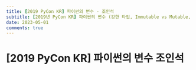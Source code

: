 ```yaml
---
title: [2019 PyCon KR] 파이썬의 변수 - 조인석
subtitle: [2019년 PyCon KR] 파이썬의 변수 (강한 타입, Immutable vs Mutable, Class vs Instance) - 조인석
date: 2023-05-01
comments: true
---
```


# [2019 PyCon KR] 파이썬의 변수 조인석

